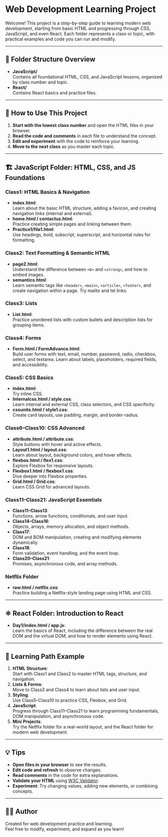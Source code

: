 # Web Development Learning Project

Welcome! This project is a step-by-step guide to learning modern web development, starting from basic HTML and progressing through CSS, JavaScript, and even React. Each folder represents a class or topic, with practical examples and code you can run and modify.

---

## 📁 Folder Structure Overview

- **JavaScript/**  
  Contains all foundational HTML, CSS, and JavaScript lessons, organized by class number and topic.
- **React/**  
  Contains React basics and practice files.

---

## 🚦 How to Use This Project

1. **Start with the lowest class number** and open the HTML files in your browser.
2. **Read the code and comments** in each file to understand the concept.
3. **Edit and experiment** with the code to reinforce your learning.
4. **Move to the next class** as you master each topic.

---

## 🏗️ JavaScript Folder: HTML, CSS, and JS Foundations

### Class1: HTML Basics & Navigation

- **index.html**:  
  Learn about the basic HTML structure, adding a favicon, and creating navigation links (internal and external).
- **home.html / contactus.html**:  
  Practice creating simple pages and linking between them.
- **Practice1/file1.html**:  
  Use headings, bold, subscript, superscript, and horizontal rules for formatting.

### Class2: Text Formatting & Semantic HTML

- **page2.html**:  
  Understand the difference between `<b>` and `<strong>`, and how to embed images.
- **semantics.html**:  
  Learn semantic tags like `<header>`, `<main>`, `<article>`, `<footer>`, and create navigation within a page. Try mailto and tel links.

### Class3: Lists

- **List.html**:  
  Practice unordered lists with custom bullets and description lists for grouping items.

### Class4: Forms

- **Form.html / FormAdvance.html**:  
  Build user forms with text, email, number, password, radio, checkbox, select, and textarea. Learn about labels, placeholders, required fields, and accessibility.

### Class5: CSS Basics

- **index.html**:  
  Try inline CSS.
- **Internalcss.html / style.css**:  
  Learn internal and external CSS, class selectors, and CSS specificity.
- **cssunits.html / style1.css**:  
  Create card layouts, use padding, margin, and border-radius.

### Class6–Class10: CSS Advanced

- **attribute.html / attribute.css**:  
  Style buttons with hover and active effects.
- **Layout1.html / layout.css**:  
  Learn about layout, background colors, and hover effects.
- **flexbox.html / flex1.css**:  
  Explore Flexbox for responsive layouts.
- **Flexbox1.html / flexbox1.css**:  
  Dive deeper into Flexbox properties.
- **Grid.html / Grid.css**:  
  Learn CSS Grid for advanced layouts.

### Class11–Class21: JavaScript Essentials

- **Class11–Class13**:  
  Functions, arrow functions, conditionals, and user input.
- **Class14–Class16**:  
  Objects, arrays, memory allocation, and object methods.
- **Class17**:  
  DOM and BOM manipulation, creating and modifying elements dynamically.
- **Class18**:  
  Form validation, event handling, and the event loop.
- **Class20–Class21**:  
  Promises, asynchronous code, and array methods.

### Netflix Folder

- **raw.html / netflix.css**:  
  Practice building a Netflix-style landing page using HTML and CSS.

---

## ⚛️ React Folder: Introduction to React

- **Day1/index.html / app.js**:  
  Learn the basics of React, including the difference between the real DOM and the virtual DOM, and how to render elements using React.

---

## 📝 Learning Path Example

1. **HTML Structure**:  
   Start with Class1 and Class2 to master HTML tags, structure, and navigation.
2. **Lists & Forms**:  
   Move to Class3 and Class4 to learn about lists and user input.
3. **Styling**:  
   Use Class5–Class10 to practice CSS, Flexbox, and Grid.
4. **JavaScript**:  
   Progress through Class11–Class21 to learn programming fundamentals, DOM manipulation, and asynchronous code.
5. **Mini Projects**:  
   Try the Netflix folder for a real-world layout, and the React folder for modern web development.

---

## 💡 Tips

- **Open files in your browser** to see the results.
- **Edit code and refresh** to observe changes.
- **Read comments** in the code for extra explanations.
- **Validate your HTML** using [W3C Validator](https://validator.w3.org/).
- **Experiment**: Try changing values, adding new elements, or combining concepts.

---

## 👨‍💻 Author

Created for web development practice and learning.  
Feel free to modify, experiment, and expand as you learn!
